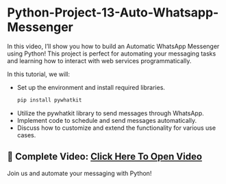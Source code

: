 # Python-Project-13-Auto-Whatsapp-Messenger

In this video, I’ll show you how to build an Automatic WhatsApp Messenger using Python! This project is perfect for automating your messaging tasks and learning how to interact with web services programmatically.

In this tutorial, we will:
- Set up the environment and install required libraries.
  ```python
  pip install pywhatkit
  ```
- Utilize the pywhatkit library to send messages through WhatsApp.
- Implement code to schedule and send messages automatically.
- Discuss how to customize and extend the functionality for various use cases.

## 🔗 Complete Video: [Click Here To Open Video](https://youtu.be/y9i3nCOEjT8) 

Join us and automate your messaging with Python!
